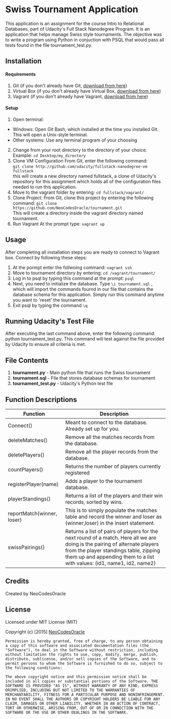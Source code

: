 Swiss Tournament Application
============================
This application is an assignment for the course Intro to Relational Databases, part of Udacity's Full Stack Nanodegree Program. It is an application that helps manage Swiss style tournaments. The objective was to write a program using Python in conjuction with PSQL that would pass all tests found in the file tournament_test.py.

Installation
------------

#### Requirements
1. Git (if you don't already have Git, [download from here](http://git-scm.com/downloads))
2. Virtual Box (if you don't already have Virtual Box, [download from here](https://www.virtualbox.org/wiki/Downloads))
3. Vagrant (if you don't already have Vagrant, [download from here](https://www.vagrantup.com/downloads))

#### Setup

1. Open terminal:
* Windows: 
Open Git Bash, which installed at the time you installed Git. This will open a Unix-style terminal.
* Other systems: 
Use any terminal program of your choosing
2. Change from your root directory to the directory of your choice.   
Example: `cd Desktop/my_directory`
3. Clone VM Configuration
From Git, enter the following command:      
`git clone http://github.com/udacity/fullstack-nanodegree-vm fullstack`    
this will create a new directory named fullstack, a clone of Udacity's repository for this assignment which holds all of the configuration files needed to run this application.
4. Move to the vagrant folder by entering: `cd fullstack/vagrant/`
5. Clone Project: From Git, clone this project by entering the following command:
`git clone https://github.com/NeoCodesOracle/tournament.git`    
This will create a directory inside the vagrant directory named tournament.
6. Run Vagrant 
At the prompt type: `vagrant up`

Usage
-----

After completing all installation steps you are ready to connect to Vagrant box. Connect by following these steps:

1. At the pormpt enter the follwoing command: `vagrant ssh`
2. Move to tournament directory by entering: `cd /vagrant/tournament/`
3. Log in to psql by typing this command at the prompt: `psql`
4. Next, you need to initialize the database. Type `\i tournament.sql` , which will import the commands fournd in our file that contains the database schema for this application. Simply run this command anytime you want to 'reset' the tournament.
5. Exit psql by typing the command `\q`

Running Udacity's Test File
---------------------------

After executing the last command above, enter the following command: python tournament_test.py. This command will test against the file provided by Udacity to ensure all criteria is met.

File Contents
-------------
1. **tournament.py**      - Main python file that runs the Swiss tournament
2. **tournament.sql**     - File that stores database schemas for tournament
3. **tournament_test.py** - Udacity's Python test file

Function Descriptions
---------------------

Function                   | Description
---------------------------|----------------------------------------------------------
Connect()                  | Meant to connect to the database. Already set up for you.
deleteMatches()            | Remove all the matches records from the database.
deletePlayers()            | Remove all the player records from the database.
countPlayers()             | Returns the number of players currently registered
registerPlayer(name)       | Adds a player to the tournament database.
playerStandings()          | Returns a list of the players and their win records, sorted by wins. 
reportMatch(winner, loser) | This is to simply populate the matches table and record the winner and loser as (winner,loser) in the insert statement.
swissPairings()            | Returns a list of pairs of players for the next round of a match. Here all we are doing is the pairing of alternate players from the player standings table, zipping them up and appending them to a list with values: (id1, name1, id2, name2)


Credits
-------
Created by NeoCodesOracle

License
-------
Licensed under MIT License (MIT)

Copyright (c) [2015] [NeoCodesOracle](https://github.com/NeoCodesOracle)

    Permission is hereby granted, free of charge, to any person obtaining a copy of this software and associated documentation files (the "Software"), to deal in the Software without restriction, including without limitation the rights to use, copy, modify, merge, publish, distribute, sublicense, and/or sell copies of the Software, and to permit persons to whom the Software is furnished to do so, subject to the following conditions:

    The above copyright notice and this permission notice shall be included in all copies or substantial portions of the Software. THE SOFTWARE IS PROVIDED "AS IS", WITHOUT WARRANTY OF ANY KIND, EXPRESS ORIMPLIED, INCLUDING BUT NOT LIMITED TO THE WARRANTIES OF MERCHANTABILITY, FITNESS FOR A PARTICULAR PURPOSE AND NONINFRINGEMENT. IN NO EVENT SHALL THE AUTHORS OR COPYRIGHT HOLDERS BE LIABLE FOR ANY CLAIM, DAMAGES OR OTHER LIABILITY, WHETHER IN AN ACTION OF CONTRACT, TORT OR OTHERWISE, ARISING FROM, OUT OF OR IN CONNECTION WITH THE SOFTWARE OR THE USE OR OTHER DEALINGS IN THE SOFTWARE.